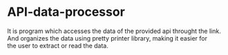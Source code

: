 # API-data-processor
It is program which accesses the data of the provided api throught the link.<br>
And organizes the data using pretty printer library, making it easier for <br>
the user to extract or read the data.
